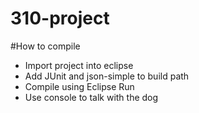 # 310-project

#How to compile
- Import project into eclipse
- Add JUnit and json-simple to build path
- Compile using Eclipse Run
- Use console to talk with the dog
